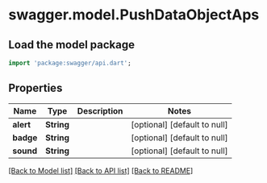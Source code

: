 # swagger.model.PushDataObjectAps

## Load the model package
```dart
import 'package:swagger/api.dart';
```

## Properties
Name | Type | Description | Notes
------------ | ------------- | ------------- | -------------
**alert** | **String** |  | [optional] [default to null]
**badge** | **String** |  | [optional] [default to null]
**sound** | **String** |  | [optional] [default to null]

[[Back to Model list]](../README.md#documentation-for-models) [[Back to API list]](../README.md#documentation-for-api-endpoints) [[Back to README]](../README.md)


